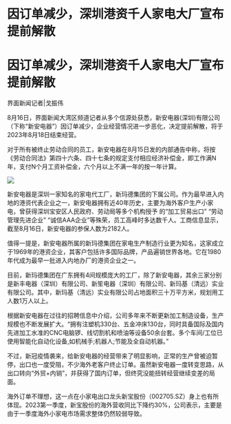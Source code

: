 # 因订单减少，深圳港资千人家电大厂宣布提前解散

# 因订单减少，深圳港资千人家电大厂宣布提前解散

界面新闻记者|戈振伟

8月16日，界面新闻大湾区频道记者从多个信源处获悉，新安电器(深圳)有限公司（下称“新安电器”）因订单减少，企业经营情况进一步恶化，决定提前解散，将于2023年8月18日结束经营。

对于所有被终止劳动合同的员工，新安电器在8月15日发的内部通告中称，将按《劳动合同法》第四十六条、四十七条的规定支付相应经济补偿金，即工作满N年，支付N个月工资补偿金，六个月以上不满一年的按一年计算。

![](https://inews.gtimg.com/om_bt/Ok8QZDxUv_GGj2qJHvYIYLlTDh9cxygvkDH6pX9TEZUqEAA/1000)

新安电器是深圳一家知名的家电代工厂，新玛德集团的下属公司。作为最早进入内地的港资代表企业之一，新安电器拥有近40年历史，主要为海外客户生产小家电，曾获得深圳宝安区人民政府、劳动局等多个机构授予
的“加工贸易出口” “劳动管理先进企业” “诚信AAA企业”等殊荣，员工高峰时多达数千人。工商信息显示，截至8月16日，新安电器的参保人数为2182人。

值得一提是，新安电器所属的新玛德集团在家电生产制造行业更为知名，这家成立于1969年的港资企业，其客户包括许多国际品牌，产品遍销世界各地。它在1980年代成为最早一批进入内地办厂的港资企业之一。

目前，新玛德集团在广东拥有4间规模庞大的工厂，除了新安电器，其余三家分别是新丰电器（深圳）有限公司、新笙电器（深圳）有限公司、新玛基（清远）实业有限公司。其中，新玛基（清远）实业有限公司占地面积三十万平方米，规划用工人数1万人以上。

根据新安电器在过往的招聘信息中介绍，公司多年来不断更新加工制造设备，生产规模也不断发展扩大。“拥有注塑机330台、五金冲床130台，同时具备国际及国内先进加工水准的CNC电脑锣、线切割机和喷油等设备50余台套。多个车间/工位已使用智能化自动化设备,如机械手;机器人;节能及全自动机器。”

不过，新冠疫情袭来，给新安电器的经营带来了明显影响，正常的生产曾被迫暂停，出口也一度受阻，不少海外老客户终止订单。虽然新安电器一度转变思路，从出口转向“外贸+内销”，并获得了国内订单，但终究没能扭转经营继续变差的局面。

海外订单不理想，这一点在小家电出口龙头新宝股份（002705.SZ）身上也有所体现。2023第一季度，新宝股份的海外营收同比下降约30%，公司表示，主要是由于一季度海外小家电市场需求整体仍然较弱导致。

